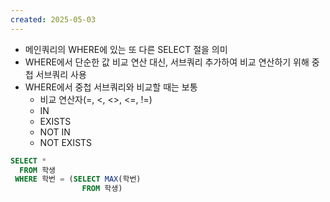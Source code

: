 ```yaml
---
created: 2025-05-03
---
```

- 메인쿼리의 WHERE에 있는 또 다른 SELECT 절을 의미
- WHERE에서 단순한 값 비교 연산 대신, 서브쿼리 추가하여 비교 연산하기 위해 중첩 서브쿼리 사용
- WHERE에서 중첩 서브쿼리와 비교할 때는 보통
	- 비교 연산자(=, <, <>, <=, !=)
	- IN
	- EXISTS
	- NOT IN
	- NOT EXISTS
```sql
SELECT *
  FROM 학생
 WHERE 학번 = (SELECT MAX(학번)
			    FROM 학생)

```